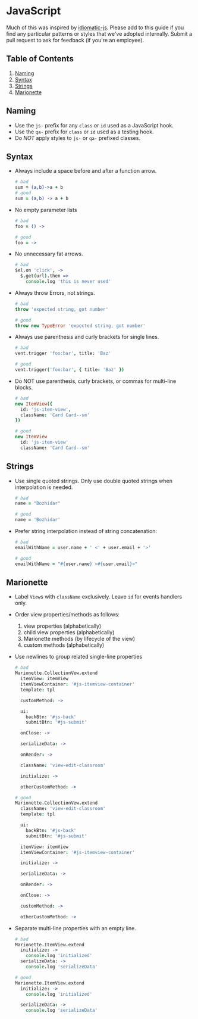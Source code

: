 # JavaScript
Much of this was inspired by [idiomatic-js](https://github.com/necolas/idiomatic-js). Please add to this guide if you find any particular patterns or styles that we've adopted internally. Submit a pull request to ask for feedback (if you're an employee).

## Table of Contents
1. [Naming](#naming)
1. [Syntax](#syntax)
1. [Strings](#strings)
1. [Marionette](#marionette)

## Naming
- Use the `js-` prefix for any `class` or `id` used as a JavaScript hook.
- Use the `qa-` prefix for `class` or `id` used as a testing hook.
- Do *NOT* apply styles to `js-` or `qa-` prefixed classes.

## Syntax
- Always include a space before and after a function arrow.
  ```coffeescript
  # bad
  sum = (a,b)->a + b
  # good
  sum = (a,b) -> a + b
  ```

- No empty parameter lists
  ```coffeescript
  # bad
  foo = () ->

  # good
  foo = ->
  ```

- No unnecessary fat arrows.
  ```coffeescript
  # bad
  $el.on 'click', ->
    $.get(url).then =>
      console.log 'this is never used'
  ```

- Always throw Errors, not strings.
  ```coffeescript
  # bad
  throw 'expected string, got number'

  # good
  throw new TypeError 'expected string, got number'
  ```

- Always use parenthesis and curly brackets for single lines.
  ```coffeescript
  # bad
  vent.trigger 'foo:bar', title: 'Baz'

  # good
  vent.trigger('foo:bar', { title: 'Baz' })
  ```

- Do NOT use parenthesis, curly brackets, or commas for multi-line blocks.
  ```coffeescript
  # bad
  new ItemView({
    id: 'js-item-view',
    className: 'Card Card--sm'
  })

  # good
  new ItemView
    id: 'js-item-view'
    className: 'Card Card--sm'
  ```

## Strings
- Use single quoted strings. Only use double quoted strings when interpolation is needed.
  ```coffeescript
  # bad
  name = "Bozhidar"

  # good
  name = 'Bozhidar'
  ```

- Prefer string interpolation instead of string concatenation:
  ```coffeescript
  # bad
  emailWithName = user.name + ' <' + user.email + '>'

  # good
  emailWithName = "#{user.name} <#{user.email}>"
  ```

## Marionette
- Label `View`s with `className` exclusively. Leave `id` for events handlers only.
- Order view properties/methods as follows:
  1. view properties (alphabetically)
  1. child view properties (alphabetically)
  1. Marionette methods (by lifecycle of the view)
  1. custom methods (alphabetically)
- Use newlines to group related single-line properties
  ```coffeescript
  # bad
  Marionette.CollectionVew.extend
    itemView: itemView
    itemViewContainer: '#js-itemview-container'
    template: tpl

    customMethod: ->

    ui:
      backBtn: '#js-back'
      submitBtn: '#js-submit'

    onClose: ->

    serializeData: ->

    onRender: ->

    className: 'view-edit-classroom'

    initialize: ->

    otherCustomMethod: ->

  # good
  Marionette.CollectionVew.extend
    className: 'view-edit-classroom'
    template: tpl

    ui:
      backBtn: '#js-back'
      submitBtn: '#js-submit'

    itemView: itemView
    itemViewContainer: '#js-itemview-container'

    initialize: ->

    serializeData: ->

    onRender: ->

    onClose: ->

    customMethod: ->

    otherCustomMethod: ->
  ```

- Separate multi-line properties with an empty line.
  ```coffeescript
  # bad
  Marionette.ItemView.extend
    initialize: ->
      console.log 'initialized'
    serializeData: ->
      console.log 'serializeData'

  # good
  Marionette.ItemView.extend
    initialize: ->
      console.log 'initialized'

    serializeData: ->
      console.log 'serializeData'
  ```
